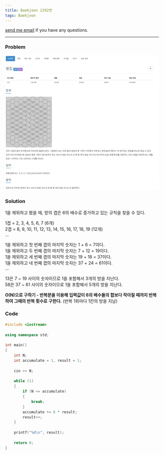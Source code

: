 ```yaml
---
title: Baekjoon 2292번
tags: Baekjoon
---
```


[send me email](mailto:jewel7492@gmail.com) if you have any questions.

<!--more-->

---
### Problem  
   
![그림1](/assets/Baekjoon/2292/1.PNG)  

### Solution  
1을 제외하고 봤을 때, 방의 겹은 6의 배수로 증가하고 있는 규칙을 찾을 수 있다.  

1겹 = 2, 3, 4, 5, 6, 7 (6개)  
2겹 = 8, 9, 10, 11, 12, 13, 14, 15, 16, 17, 18, 19 (12개)  
...  

1을 제외하고 첫 번째 겹의 마지막 숫자는 1 + 6 = 7이다.  
1을 제외하고 두 번째 겹의 마지막 숫자는 7 + 12 = 19이다.  
1을 제외하고 세 번째 겹의 마지막 숫자는 19 + 18 = 37이다.  
1을 제외하고 네 번째 겹의 마지막 숫자는 37 + 24 = 61이다.  
...  

13은 7 ~ 19 사이의 숫자이므로 1을 포함해서 3개의 방을 지난다.  
58은 37 ~ 61 사이의 숫자이므로 1을 포함해서 5개의 방을 지난다.  

**O(N)으로 구하기 - 반복문을 이용해 입력값이 6의 배수들의 합보다 작아질 때까지 반복하여 그때의 반복 횟수로 구한다.** (반복 1회마다 1칸의 방을 지남)

### Code  
```cpp
#include <iostream>

using namespace std;

int main()
{
    int N;
    int accumulate = 1, result = 1;

    cin >> N;

    while (1)
    {
        if (N <= accumulate)
        {
            break;
        }
        accumulate += 6 * result;
        result++;
    }

    printf("%d\n", result);

    return 0;
}
```